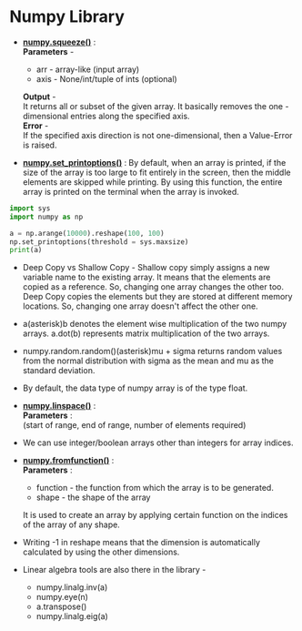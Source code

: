 # Numpy Library

 * **[numpy.squeeze()](https://www.geeksforgeeks.org/numpy-squeeze-in-python/)** :  
   **Parameters** -   
    * arr - array-like (input array)
   	* axis - None/int/tuple of ints (optional)

   	**Output** -   
   	It returns all or subset of the given array. It basically removes the one - dimensional entries along the specified axis.  
   	**Error** -   
   	If the specified axis direction is not one-dimensional, then a Value-Error is raised. 

 * **[numpy.set_printoptions()]()** :
 	By default, when an array is printed, if the size of the array is too large to fit entirely in the screen, then the middle elements are skipped while printing. By using this function, the entire array is printed on the terminal when the array is invoked.
 
 ``` python
import sys
import numpy as np 

a = np.arange(10000).reshape(100, 100)
np.set_printoptions(threshold = sys.maxsize)
print(a)
 ```

 * Deep Copy vs Shallow Copy - 
  	Shallow copy simply assigns a new variable name to the existing array. It means that the elements are copied as a reference. So, changing one array changes the other too.
  	Deep Copy copies the elements but they are stored at different memory locations. So, changing one array doesn't affect the other one.

 * a(asterisk)b denotes the element wise multiplication of the two numpy arrays.
   a.dot(b) represents matrix multiplication of the two arrays.

 * numpy.random.random()(asterisk)mu + sigma returns random values from the normal distribution with sigma as the mean and mu as the standard deviation.
 * By default, the data type of numpy array is of the type float.
 * **[numpy.linspace()](https://www.geeksforgeeks.org/numpy-linspace-python/)** :  
   **Parameters** :  
   		(start of range, end of range, number of elements required)

 * We can use integer/boolean arrays other than integers for array indices.
 * **[numpy.fromfunction()](https://docs.scipy.org/doc/numpy/reference/generated/numpy.fromfunction.html)** :  
   **Parameters** :  
   	* function - the function from which the array is to be generated.
   	* shape - the shape of the array

   	It is used to create an array by applying certain function on the indices of the array of any shape.

 * Writing -1 in reshape means that the dimension is automatically calculated by using the other dimensions.

 * Linear algebra tools are also there in the library -
 	* numpy.linalg.inv(a)
 	* numpy.eye(n)
 	* a.transpose()
 	* numpy.linalg.eig(a)
